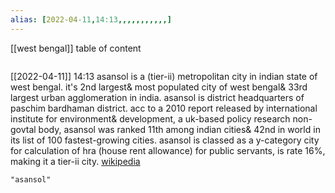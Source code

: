 ```yaml
---
alias: [2022-04-11,14:13,,,,,,,,,,,]
---
```

[[west bengal]]
table of content
```toc
```

[[2022-04-11]] 14:13
asansol is a (tier-ii) metropolitan city in indian state of west bengal. it's 2nd largest& most populated city of west bengal& 33rd largest urban agglomeration in india. asansol is district headquarters of paschim bardhaman district. acc to a 2010 report released by international institute for environment& development, a uk-based policy research non-govtal body, asansol was ranked 11th among indian cities& 42nd in world in its list of 100 fastest-growing cities. asansol is classed as a y-category city for calculation of hra (house rent allowance) for public servants, is rate 16%, making it a tier-ii city.
[wikipedia](https://en.wikipedia.org/wiki/asansol)
```query
"asansol"
```